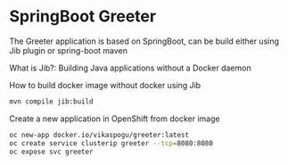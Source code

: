 #  SpringBoot Greeter

The Greeter application is based on SpringBoot, can be build either using Jib plugin or spring-boot maven

What is Jib?: Building Java applications without a Docker daemon

How to build docker image without docker using Jib

```bash
mvn compile jib:build
```

Create a new application in OpenShift from docker image

```bash
oc new-app docker.io/vikaspogu/greeter:latest
oc create service clusterip greeter --tcp=8080:8080
oc expose svc greeter
```